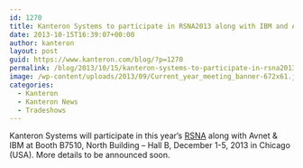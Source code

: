 ```yaml
---
id: 1270
title: Kanteron Systems to participate in RSNA2013 along with IBM and AVNET (Booth B7510)
date: 2013-10-15T16:39:07+00:00
author: kanteron
layout: post
guid: https://www.kanteron.com/blog/?p=1270
permalink: /blog/2013/10/15/kanteron-systems-to-participate-in-rsna2013-along-with-ibm/
image: /wp-content/uploads/2013/09/Current_year_meeting_banner-672x61.jpg
categories:
  - Kanteron
  - Kanteron News
  - Tradeshows
---
```

Kanteron Systems will participate in this year‘s <a title="https://www.rsna.org/Annual_Meeting.aspx" href="https://www.rsna.org/Annual_Meeting.aspx" target="_blank">RSNA</a> along with Avnet & IBM at Booth B7510, North Building – Hall B, December 1-5, 2013 in Chicago (USA). More details to be announced soon.